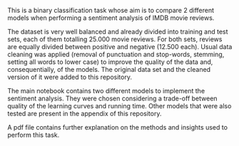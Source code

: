 This is a binary classification task whose aim is to compare 2 different models when performing a sentiment analysis of IMDB movie reviews. 

The dataset is very well balanced and already divided into training and test sets, each of them totalling 25.000 movie reviews. For both sets, reviews are equally divided between positive and negative (12.500 each). Usual data cleaning was applied (removal of punctuation and stop-words, stemming, setting all words to lower case) to improve the quality of the data and, consequentially, of the models. 
The original data set and the cleaned version of it were added to this repository. 

The main notebook contains two different models to implement the sentiment analysis. They were chosen considering a trade-off between quality of the learning curves and running time. Other models that were also tested are present in the appendix of this repository. 

A pdf file contains further explanation on the methods and insights used to perform this task. 
